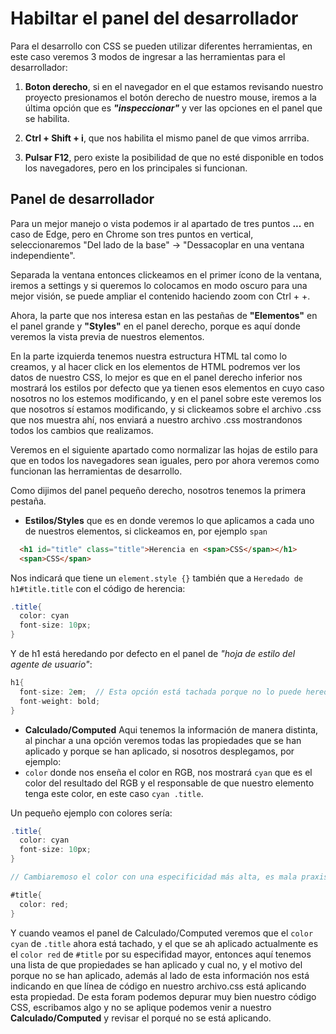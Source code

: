 # Habiltar el panel del desarrollador

Para el desarrollo con CSS se pueden utilizar diferentes herramientas, en este caso veremos 3 modos de ingresar a las herramientas para el desarrollador:

1. **Boton derecho**, si en el navegador en el que estamos revisando nuestro proyecto presionamos el botón derecho de nuestro mouse, iremos a la última opción que es ***"inspeccionar"*** y ver las opciones en el panel que se habilita.

2. **Ctrl + Shift + i**, que nos habilita el mismo panel de que vimos arrriba.

3. **Pulsar F12**, pero existe la posibilidad de que no esté disponible en todos los navegadores, pero en los principales si funcionan.

## Panel de desarrollador

Para un mejor manejo o vista podemos ir al apartado de tres puntos **...** en caso de Edge, pero en Chrome son tres puntos en vertical, seleccionaremos "Del lado de la base" -> "Dessacoplar en una ventana independiente".

Separada la ventana entonces clickeamos en el primer ícono de la ventana, iremos a settings y si queremos lo colocamos en modo oscuro para una mejor visión, se puede ampliar el contenido haciendo zoom con Ctrl + +.

Ahora, la parte que nos interesa estan en las pestañas de **"Elementos"** en el panel grande y **"Styles"** en el panel derecho, porque es aquí donde veremos la vista previa de nuestros elementos.

En la parte izquierda tenemos nuestra estructura HTML tal como lo creamos, y al hacer click en los elementos de HTML podremos ver los datos de nuestro CSS, lo mejor es que en el panel derecho inferior nos mostrará los estilos por defecto que ya tienen esos elementos en cuyo caso nosotros no los estemos modificando, y en el panel sobre este veremos los que nosotros sí estamos modificando, y si clickeamos sobre el archivo .css que nos muestra ahí, nos enviará a nuestro archivo .css mostrandonos todos los cambios que realizamos.

Veremos en el siguiente apartado como normalizar las hojas de estilo para que en todos los navegadores sean iguales, pero por ahora veremos como funcionan las herramientas de desarrollo.

Como dijimos del panel pequeño derecho, nosotros tenemos la primera pestaña.

* **Estilos/Styles** que es en donde veremos lo que aplicamos a cada uno de nuestros elementos, si clickeamos en, por ejemplo `span`

```html
  <h1 id="title" class="title">Herencia en <span>CSS</span></h1>
  <span>CSS</span>
```

Nos indicará que tiene un `element.style {}` también que a ``Heredado de h1#title.title`` con el código de herencia:

```CS
.title{
  color: cyan
  font-size: 10px;
}
```
Y de h1 está heredando por defecto en el panel de *"hoja de estilo del agente de usuario"*:

```cs
h1{
  font-size: 2em;  // Esta opción está tachada porque no lo puede heredar .title
  font-weight: bold;
}
```
* **Calculado/Computed** Aqui tenemos la información de manera distinta, al pinchar a una opción veremos todas las propiedades que se han aplicado y porque se han aplicado, si nosotros desplegamos, por ejemplo: 
* `color` donde nos enseña el color en RGB, nos mostrará `cyan` que es el color del resultado del RGB y el responsable de que nuestro elemento tenga este color, en este caso `cyan .title`.

Un pequeño ejemplo con colores sería:

```CS
.title{
  color: cyan
  font-size: 10px;
}

// Cambiaremoso el color con una especificidad más alta, es mala praxis pero solo para este ejemplo

#title{
  color: red;
}

```

Y cuando veamos el panel de Calculado/Computed veremos que el ``color cyan`` de `.title` ahora está tachado, y el que se ah aplicado actualmente es el `color red` de `#title` por su especifidad mayor, entonces aquí tenemos una lista de que propiedades se han aplicado y cual no, y el motivo del porque no se han aplicado, además al lado de esta información nos está indicando en que línea de código en nuestro archivo.css está aplicando esta propiedad. De esta foram podemos depurar muy bien nuestro código CSS, escribamos algo y no se aplique podemos venir a nuestro **Calculado/Computed** y revisar el porqué no se está aplicando.

